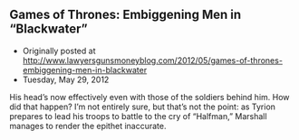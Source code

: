 ## Games of Thrones: Embiggening Men in “Blackwater”

 * Originally posted at http://www.lawyersgunsmoneyblog.com/2012/05/games-of-thrones-embiggening-men-in-blackwater
 * Tuesday, May 29, 2012

His head’s now effectively even with those of the soldiers behind him. How did that happen? I’m not entirely sure, but that’s not the point: as Tyrion prepares to lead his troops to battle to the cry of “Halfman,” Marshall manages to render the epithet inaccurate.